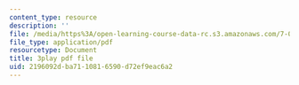 ```yaml
---
content_type: resource
description: ''
file: /media/https%3A/open-learning-course-data-rc.s3.amazonaws.com/7-01sc-fundamentals-of-biology-fall-2011/2196092dba7110816590d72ef9eac6a2_sAD1Xr3-rmI.pdf
file_type: application/pdf
resourcetype: Document
title: 3play pdf file
uid: 2196092d-ba71-1081-6590-d72ef9eac6a2
---
```

